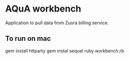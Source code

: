 # AQuA workbench

Application to pull data from Zuora billing service.


To run on mac
-------------

gem install httparty
gem instal sequel
ruby workbench.rb


